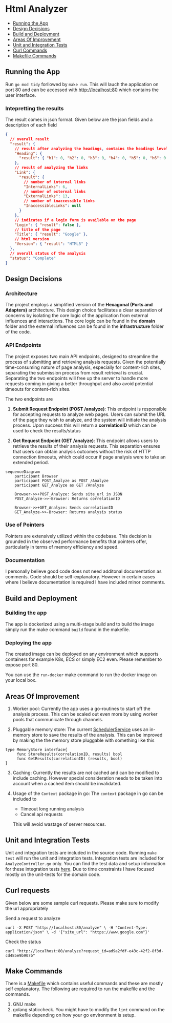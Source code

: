 # Html Analyzer

- [Running the App](#running-the-app)
- [Design Decisions](#design-decisions)
- [Build and Deployment](#build-and-deployment)
- [Areas Of Improvement](#areas-of-improvement)
- [Unit and Integration Tests](#unit-and-integration-tests)
- [Curl Commands](#curl-requests)
- [Makefile Commands](#make-commands)

## Running the App
Run `go mod tidy` forllowed by `make run`.  This will lauch the application on port 80 and can be accessed with [http://localhost:80](http://localhost:80) which contains the user interface.

### Intepretting the results
The result comes in json format.  Given below are the json fields and a description of each field

``` JSON
{
  // overall result
  "result": {
    // result after analyzing the headings, contains the headings level and the number of headings at each level
    "Heading": {
      "result": { "h1": 0, "h2": 0, "h3": 0, "h4": 0, "h5": 0, "h6": 0 }
    },
    // result of analyzing the links
    "Link": {
      "result": {
        // number of internal links
        "InternalLinks": 6, 
        // number of external links
        "ExternalLinks": 13,
        // number of inaccessible links
        "InaccessibleLinks": null
      }
    },
    // indicates if a login form is available on the page
    "Login": { "result": false },
    // title of the page
    "Title": { "result": "Google" },
    // html version
    "Version": { "result": "HTML5" }
  },
  // overall status of the analysis
  "status": "Complete"
}
```

## Design Decisions

### Architecture

The project employs a simplified version of the **Hexagonal (Ports and Adapters)** architecture. This design choice facilitates a clear separation of concerns by isolating the core logic of the application from external influences and interactions. The core logic can be found in the **domain** folder and the external influences can be found in the **infrastructure** folder of the code.

### API Endpoints

The project exposes two main API endpoints, designed to streamline the process of submitting and retrieving analysis requests. Given the potentially time-consuming nature of page analysis, especially for content-rich sites, separating the submission process from result retrieval is crucial.  Separating the two endpoints will free up the server to handle more requests coming in giving a better throughput and also avoid potential timeouts for content-rich sites. 

The two endpoints are  

1. **Submit Request Endpoint (POST /analyze)**: This endpoint is responsible for accepting requests to analyze web pages. Users can submit the URL of the page they wish to analyze, and the system will initiate the analysis process. Upon success this will return a **correlationID** which can be used to check the results/status

2. **Get Request Endpoint (GET /analyze)**: This endpoint allows users to retrieve the results of their analysis requests. This separation ensures that users can obtain analysis outcomes without the risk of HTTP connection timeouts, which could occur if page analysis were to take an extended period.

```mermaid
sequenceDiagram
    participant Browser
    participant POST_Analyze as POST /Analyze
    participant GET_Analyze as GET /Analyze

    Browser->>+POST_Analyze: Sends site_url in JSON
    POST_Analyze->>-Browser: Returns correlationID

    Browser->>+GET_Analyze: Sends correlationID
    GET_Analyze->>-Browser: Returns analysis status

```
### Use of Pointers

Pointers are extensively utilized within the codebase. This decision is grounded in the observed performance benefits that pointers offer, particularly in terms of memory efficiency and speed.

### Documentation

I personally believe good code does not need additonal documentation as comments.  Code should be self-explanatory.  However in certain cases where I believe documentation is required I have included minor comments.

## Build and Deployment

### Building the app

The app is dockerized using a multi-stage build and to build the image simply run the make command `build` found in the makefile.

### Deploying the app

The created image can be deployed on any environment which supports containers for example K8s, ECS or simply EC2 even. Please remember to expose port 80.

You can use the `run-docker` make command to run the docker image on your local box.

## Areas Of Improvement

1. Worker pool: Currently the app uses a go-routines to start off the analysis process. This can be scaled out even more by using worker pools that communicate through channels.

2. Pluggable memory store: The current [SchedulerService](./domain/service/scheduler_service.go) uses an in-memory store to save the results of the analysis. This can be improved by making the the memory store pluggable with something like this

```
type MemoryStore interface{
     func StoreResults(correlationID, results) bool
     func GetResults(correlationID) (results, bool)
}
```

3. Caching: Currently the results are not cached and can be modified to include caching. However special consideration needs to be taken into account when a cached item should be invalidated.

4. Usage of the `Context` package in go: The `context` package in go can be included to

   - Timeout long running analysis
   - Cancel api requests

   This will avoid wastage of server resources.

## Unit and Integration Tests

Unit and integration tests are included in the source code. Running `make test` will run the unit and integration tests. Integration tests are included for `AnalyzeController.go` only. You can find the test data and setup information for these integration tests [here](./infrastructure/adapter/controller/test/). Due to time constraints I have focused mostly on the unit-tests for the domain code.

## Curl requests

Given below are some sample curl requests. Please make sure to modify the url appropriately

Send a request to analyze

`curl -X POST "http://localhost:80/analyze" \
     -H "Content-Type: application/json" \
     -d '{"site_url": "https://www.google.com"}'`

Check the status

`curl "http://localhost:80/analyze?request_id=ad9a2fdf-e43c-42f2-8f3d-cd485e9b907b"`

## Make Commands
There is a [Makefile](./Makefile) which contains useful commands and these are mostly self explanatory.
The following are required to run the makefile and the commands.
1. GNU make
2. golang staticcheck.  You might have to modify the `lint` command on the makefile depending on how your go environment is setup.